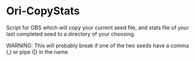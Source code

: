 # Ori-CopyStats

Script for OBS which will copy your current seed file, and stats file of your last completed seed to a directory of your choosing.

WARNING: This will probably break if one of the two seeds have a comma (,) or pipe (|) in the name.